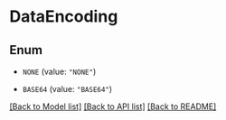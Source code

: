 # DataEncoding

## Enum


* `NONE` (value: `"NONE"`)

* `BASE64` (value: `"BASE64"`)


[[Back to Model list]](../README.md#documentation-for-models) [[Back to API list]](../README.md#documentation-for-api-endpoints) [[Back to README]](../README.md)


